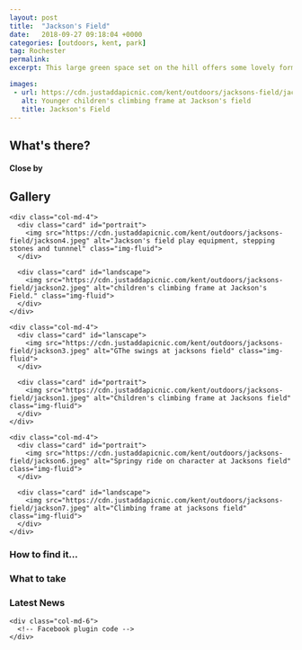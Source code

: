 ```yaml
---
layout: post
title:  "Jackson's Field"
date:   2018-09-27 09:18:04 +0000
categories: [outdoors, kent, park]
tag: Rochester
permalink: 
excerpt: This large green space set on the hill offers some lovely formal gardens, large well equiped childrens play area, skate park and lots of space to play.

images: 
 - url: https://cdn.justaddapicnic.com/kent/outdoors/jacksons-field/jackson2.jpeg
   alt: Younger children's climbing frame at Jackson's field
   title: Jackson's Field
---
```


## What's there?


#### Close by

## Gallery

<div class="container">

  <div class="row">

    <div class="col-md-4">
      <div class="card" id="portrait">
        <img src="https://cdn.justaddapicnic.com/kent/outdoors/jacksons-field/jackson4.jpeg" alt="Jackson's field play equipment, stepping stones and tunnnel" class="img-fluid">
      </div>

      <div class="card" id="landscape">
        <img src="https://cdn.justaddapicnic.com/kent/outdoors/jacksons-field/jackson2.jpeg" alt="children's climbing frame at Jackson's Field." class="img-fluid">
      </div>  
    </div>

    <div class="col-md-4">
      <div class="card" id="lanscape">
        <img src="https://cdn.justaddapicnic.com/kent/outdoors/jacksons-field/jackson3.jpeg" alt="GThe swings at jacksons field" class="img-fluid">
      </div>

      <div class="card" id="portrait">
        <img src="https://cdn.justaddapicnic.com/kent/outdoors/jacksons-field/jackson1.jpeg" alt="Children's climbing frame at Jacksons field" class="img-fluid">
      </div>
    </div>

    <div class="col-md-4">
      <div class="card" id="portrait">
        <img src="https://cdn.justaddapicnic.com/kent/outdoors/jacksons-field/jackson6.jpeg" alt="Springy ride on character at Jacksons field" class="img-fluid">
      </div>

      <div class="card" id="landscape">
        <img src="https://cdn.justaddapicnic.com/kent/outdoors/jacksons-field/jackson7.jpeg" alt="Climbing frame at jacksons field" class="img-fluid">
      </div>
    </div>

  </div>      
</div>


### How to find it...


### What to take

### Latest News

<div class="container">
  <div class="row">
    <div class="col-md-6">
      <!-- Twitter plugin code -->
    </div>
  
    <div class="col-md-6">
      <!-- Facebook plugin code -->
    </div>
  </div>
</div>

